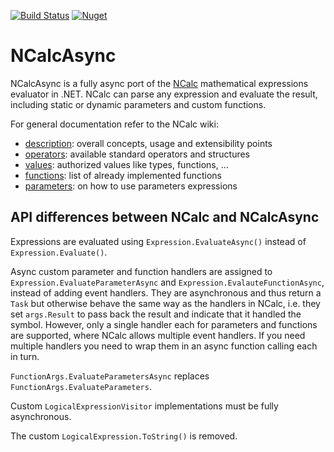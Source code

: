 [![Build Status](https://dev.azure.com/ncalc-async/ncalc-async/_apis/build/status/ncalc.ncalc-async?branchName=master)](https://dev.azure.com/ncalc-async/ncalc-async/_build/latest?definitionId=1&branchName=master)
[![Nuget](https://img.shields.io/nuget/v/NCalcAsync)](https://www.nuget.org/packages/NCalcAsync/)

# NCalcAsync

NCalcAsync is a fully async port of the [NCalc](https://github.com/ncalc/ncalc) mathematical expressions evaluator in .NET. NCalc can parse any expression and evaluate the result, including static or dynamic parameters and custom functions.

For general documentation refer to the NCalc wiki:
* [description](https://github.com/ncalc/ncalc/wiki/Description): overall concepts, usage and extensibility points
* [operators](https://github.com/ncalc/ncalc/wiki/Operators): available standard operators and structures
* [values](https://github.com/ncalc/ncalc/wiki/Values): authorized values like types, functions, ...
* [functions](https://github.com/ncalc/ncalc/wiki/Functions): list of already implemented functions
* [parameters](https://github.com/ncalc/ncalc/wiki/Parameters): on how to use parameters expressions

## API differences between NCalc and NCalcAsync

Expressions are evaluated using `Expression.EvaluateAsync()` instead of `Expression.Evaluate()`.

Async custom parameter and function handlers are assigned to `Expression.EvaluateParameterAsync` and `Expression.EvalauteFunctionAsync`, instead of adding event handlers.  They are asynchronous and thus return a `Task` but otherwise behave the same way as the handlers in NCalc, i.e. they set `args.Result` to pass back the result and indicate that it handled the symbol.  However, only a single handler each for parameters and functions are supported, where NCalc allows multiple event handlers.  If you need multiple handlers you need to wrap them in an async function calling each in turn.

`FunctionArgs.EvaluateParametersAsync` replaces `FunctionArgs.EvaluateParameters`.

Custom `LogicalExpressionVisitor` implementations must be fully asynchronous.

The custom `LogicalExpression.ToString()` is removed.